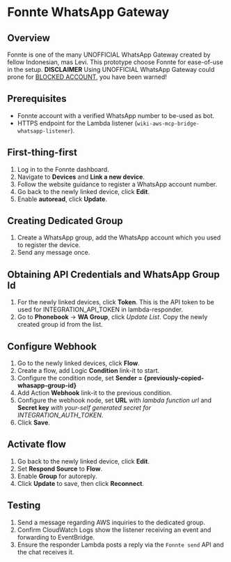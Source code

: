 # Fonnte WhatsApp Gateway

## Overview
Fonnte is one of the many UNOFFICIAL WhatsApp Gateway created by fellow Indonesian, mas Levi.
This prototype choose Fonnte for ease-of-use in the setup.
**DISCLAIMER** Using UNOFFICIAL WhatsApp Gateway could prone for [BLOCKED ACCOUNT](https://fonnte.com/tutorial/informasi-terkait-banned/), you have been warned!

## Prerequisites
- Fonnte account with a verified WhatsApp number to be-used as bot.
- HTTPS endpoint for the Lambda listener (`wiki-aws-mcp-bridge-whatsapp-listener`).

## First-thing-first
1. Log in to the Fonnte dashboard.
2. Navigate to **Devices** and **Link a new device**.
3. Follow the website guidance to register a WhatsApp account number.
4. Go back to the newly linked device, click **Edit**.
5. Enable **autoread**, click **Update**.

## Creating Dedicated Group
1. Create a WhatsApp group, add the WhatsApp account which you used to register the device.
2. Send any message once.

## Obtaining API Credentials and WhatsApp Group Id
1. For the newly linked devices, click **Token**. This is the API token to be used for INTEGRATION_API_TOKEN in lambda-responder.
2. Go to **Phonebook** -> **WA Group**, click *Update List*. Copy the newly created group id from the list.

## Configure Webhook
1. Go to the newly linked devices, click **Flow**.
2. Create a flow, add Logic **Condition** link-it to start.
3. Configure the condition node, set **Sender = {previously-copied-whasapp-group-id}**
4. Add Action **Webhook** link-it to the previous condition.
5. Configure the webhook node, set **URL** with *lambda function url* and **Secret key** *with your-self generated secret for INTEGRATION_AUTH_TOKEN*.
6. Click **Save**.

## Activate flow
1. Go back to the newly linked device, click **Edit**.
2. Set **Respond Source** to **Flow**.
3. Enable **Group** for autoreply.
4. Click **Update** to save, then click **Reconnect**.

## Testing
1. Send a message regarding AWS inquiries to the dedicated group.
2. Confirm CloudWatch Logs show the listener receiving an event and forwarding to EventBridge.
3. Ensure the responder Lambda posts a reply via the `Fonnte send` API and the chat receives it.
